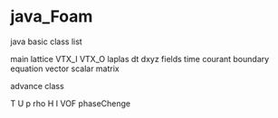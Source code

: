# java_Foam

java basic class list

main
lattice
VTX_I
VTX_O
laplas
dt
dxyz
fields
time
courant
boundary
equation
vector
scalar
matrix


advance class

T
U
p
rho
H
I
VOF
phaseChenge





